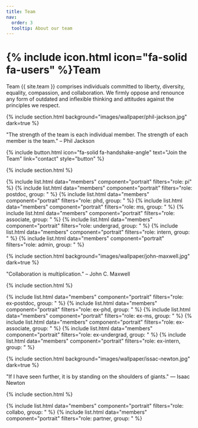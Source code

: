 ```yaml
---
title: Team
nav:
  order: 3
  tooltip: About our team
---
```


# {% include icon.html icon="fa-solid fa-users" %}Team

Team {{ site.team }} comprises individuals committed to liberty, diversity, equality, compassion, and collaboration. We firmly oppose and renounce any form of outdated and inflexible thinking and attitudes against the principles we respect.

{% include section.html background="images/wallpaper/phil-jackson.jpg" dark=true %}

"The strength of the team is each individual member. The strength of each member is the team." – Phil Jackson

{% include button.html icon="fa-solid fa-handshake-angle" text="Join the Team" link="contact" style="button" %}


{% include section.html %}

{% include list.html data="members" component="portrait" filters="role: pi" %}
{% include list.html data="members" component="portrait" filters="role: postdoc, group: " %}
{% include list.html data="members" component="portrait" filters="role: phd, group: " %}
{% include list.html data="members" component="portrait" filters="role: ms, group: " %}
{% include list.html data="members" component="portrait" filters="role: associate, group: " %}
{% include list.html data="members" component="portrait" filters="role: undergrad, group: " %}
{% include list.html data="members" component="portrait" filters="role: intern, group: " %}
{% include list.html data="members" component="portrait" filters="role: admin, group: " %}


{% include section.html background="images/wallpaper/john-maxwell.jpg" dark=true %}

"Collaboration is multiplication." – John C. Maxwell


{% include section.html %}

{% include list.html data="members" component="portrait" filters="role: ex-postdoc, group: " %}
{% include list.html data="members" component="portrait" filters="role: ex-phd, group: " %}
{% include list.html data="members" component="portrait" filters="role: ex-ms, group: " %}
{% include list.html data="members" component="portrait" filters="role: ex-associate, group: " %}
{% include list.html data="members" component="portrait" filters="role: ex-undergrad, group: " %}
{% include list.html data="members" component="portrait" filters="role: ex-intern, group: " %}


{% include section.html background="images/wallpaper/issac-newton.jpg" dark=true %}

"If I have seen further, it is by standing on the shoulders of giants." — Isaac Newton


{% include section.html %}

{% include list.html data="members" component="portrait" filters="role: collabo, group: " %}
{% include list.html data="members" component="portrait" filters="role: partner, group: " %}
